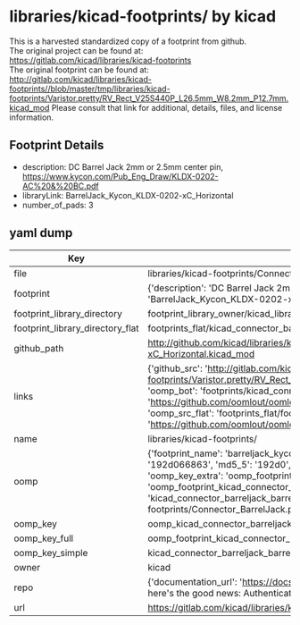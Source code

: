 # libraries/kicad-footprints/ by kicad  
This is a harvested standardized copy of a footprint from github.  
The original project can be found at:  
https://gitlab.com/kicad/libraries/kicad-footprints  
The original footprint can be found at:
http://gitlab.com/kicad/libraries/kicad-footprints//blob/master/tmp/libraries/kicad-footprints/Varistor.pretty/RV_Rect_V25S440P_L26.5mm_W8.2mm_P12.7mm.kicad_mod
Please consult that link for additional, details, files, and license information.  
## Footprint Details
* description: DC Barrel Jack 2mm or 2.5mm center pin, https://www.kycon.com/Pub_Eng_Draw/KLDX-0202-AC%20&%20BC.pdf  
* libraryLink: BarrelJack_Kycon_KLDX-0202-xC_Horizontal  
* number_of_pads: 3  
## yaml dump  
| Key | Value |  
| --- | --- |  
| file | libraries/kicad-footprints/Connector_BarrelJack.pretty/BarrelJack_Kycon_KLDX-0202-xC_Horizontal.kicad_mod |  
| footprint | {'description': 'DC Barrel Jack 2mm or 2.5mm center pin, https://www.kycon.com/Pub_Eng_Draw/KLDX-0202-AC%20&%20BC.pdf', 'libraryLink': 'BarrelJack_Kycon_KLDX-0202-xC_Horizontal', 'number_of_pads': 3} |  
| footprint_library_directory | footprint_library_owner/kicad_libraries/kicad-footprints/ |  
| footprint_library_directory_flat | footprints_flat/kicad_connector_barreljack_barreljack_kycon_kldx_0202_xc_horizontal/working |  
| github_path | http://github.com/kicad/libraries/kicad-footprints//blob/master/tmp/libraries/kicad-footprints/Connector_BarrelJack.pretty/BarrelJack_Kycon_KLDX-0202-xC_Horizontal.kicad_mod |  
| links | {'github_src': 'http://gitlab.com/kicad/libraries/kicad-footprints//blob/master/tmp/libraries/kicad-footprints/Varistor.pretty/RV_Rect_V25S440P_L26.5mm_W8.2mm_P12.7mm.kicad_mod', 'github_src_repo': 'https://gitlab.com/kicad/libraries/kicad-footprints', 'oomp_bot': 'footprints/kicad_connector_barreljack_barreljack_kycon_kldx_0202_xc_horizontal/working', 'oomp_bot_github': 'https://github.com/oomlout/oomlout_oomp_footprint_bot/tree/main/footprints/kicad_connector_barreljack_barreljack_kycon_kldx_0202_xc_horizontal/working', 'oomp_src_flat': 'footprints_flat/footprints_flat/kicad_connector_barreljack_barreljack_kycon_kldx_0202_xc_horizontal/working', 'oomp_src_flat_github': 'https://github.com/oomlout/oomlout_oomp_footprint_src/tree/main/footprints_flat/kicad_connector_barreljack_barreljack_kycon_kldx_0202_xc_horizontal/working'} |  
| name | libraries/kicad-footprints/ |  
| oomp | {'footprint_name': 'barreljack_kycon_kldx_0202_xc_horizontal', 'library_name': 'connector_barreljack', 'md5': '192d066863da510717823a2a251ff74c', 'md5_10': '192d066863', 'md5_5': '192d0', 'md5_6': '192d06', 'oomp_key': 'oomp_kicad_connector_barreljack_barreljack_kycon_kldx_0202_xc_horizontal', 'oomp_key_extra': 'oomp_footprint_kicad_connector_barreljack_barreljack_kycon_kldx_0202_xc_horizontal', 'oomp_key_full': 'oomp_footprint_kicad_connector_barreljack_barreljack_kycon_kldx_0202_xc_horizontal_192d06', 'oomp_key_simple': 'kicad_connector_barreljack_barreljack_kycon_kldx_0202_xc_horizontal', 'original_filename': 'libraries/kicad-footprints/Connector_BarrelJack.pretty/BarrelJack_Kycon_KLDX-0202-xC_Horizontal.kicad_mod', 'owner_name': 'kicad'} |  
| oomp_key | oomp_kicad_connector_barreljack_barreljack_kycon_kldx_0202_xc_horizontal |  
| oomp_key_full | oomp_footprint_kicad_connector_barreljack_barreljack_kycon_kldx_0202_xc_horizontal |  
| oomp_key_simple | kicad_connector_barreljack_barreljack_kycon_kldx_0202_xc_horizontal |  
| owner | kicad |  
| repo | {'documentation_url': 'https://docs.github.com/rest/overview/resources-in-the-rest-api#rate-limiting', 'message': "API rate limit exceeded for 84.66.173.59. (But here's the good news: Authenticated requests get a higher rate limit. Check out the documentation for more details.)"} |  
| url | https://gitlab.com/kicad/libraries/kicad-footprints |  

